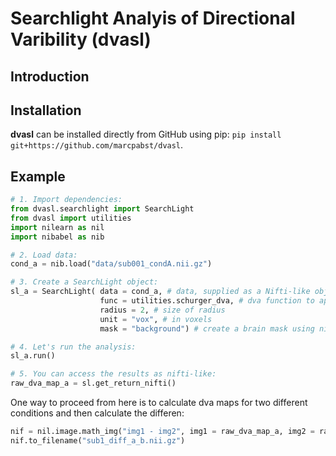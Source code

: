 # Searchlight Analyis of Directional Varibility (dvasl)

## Introduction

## Installation
**dvasl** can be installed directly from GitHub using pip: `pip install git+https://github.com/marcpabst/dvasl`. 

## Example

```python
# 1. Import dependencies:
from dvasl.searchlight import SearchLight
from dvasl import utilities
import nilearn as nil
import nibabel as nib

# 2. Load data:
cond_a = nib.load("data/sub001_condA.nii.gz")

# 3. Create a SearchLight object:
sl_a = SearchLight( data = cond_a, # data, supplied as a Nifti-like object (see nibabel)
                    func = utilities.schurger_dva, # dva function to apply
                    radius = 2, # size of radius
                    unit = "vox", # in voxels
                    mask = "background") # create a brain mask using nilearn

# 4. Let's run the analysis:
sl_a.run() 

# 5. You can access the results as nifti-like:
raw_dva_map_a = sl.get_return_nifti()
```

One way to proceed from here is to calculate dva maps for two different conditions and then calculate the differen:

```python
nif = nil.image.math_img("img1 - img2", img1 = raw_dva_map_a, img2 = raw_dva_map_b)
nif.to_filename("sub1_diff_a_b.nii.gz")
```

